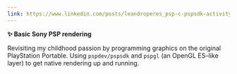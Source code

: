 ```yaml
---
link: https://www.linkedin.com/posts/leandroperes_psp-c-pspsdk-activity-7249742548074717185-C9W4
---
```


**✨ Basic Sony PSP rendering**

Revisiting my childhood passion by programming graphics on the original PlayStation Portable. Using `pspdev/pspsdk` and `pspgl` (an OpenGL ES–like layer) to get native rendering up and running.

